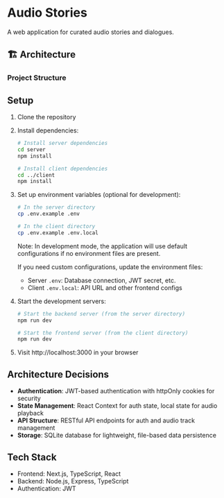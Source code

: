 # Audio Stories

A web application for curated audio stories and dialogues.

## 🏗️ Architecture

### Project Structure

## Setup

1. Clone the repository
2. Install dependencies:
   ```bash
   # Install server dependencies
   cd server
   npm install

   # Install client dependencies
   cd ../client
   npm install
   ```

3. Set up environment variables (optional for development):
   ```bash
   # In the server directory
   cp .env.example .env
   
   # In the client directory
   cp .env.example .env.local
   ```
   
   Note: In development mode, the application will use default configurations if no environment files are present.
   
   If you need custom configurations, update the environment files:
   - Server `.env`: Database connection, JWT secret, etc.
   - Client `.env.local`: API URL and other frontend configs

4. Start the development servers:
   ```bash
   # Start the backend server (from the server directory)
   npm run dev

   # Start the frontend server (from the client directory)
   npm run dev
   ```

5. Visit http://localhost:3000 in your browser

## Architecture Decisions

- **Authentication**: JWT-based authentication with httpOnly cookies for security
- **State Management**: React Context for auth state, local state for audio playback
- **API Structure**: RESTful API endpoints for auth and audio track management
- **Storage**: SQLite database for lightweight, file-based data persistence

## Tech Stack

- Frontend: Next.js, TypeScript, React
- Backend: Node.js, Express, TypeScript
- Authentication: JWT 